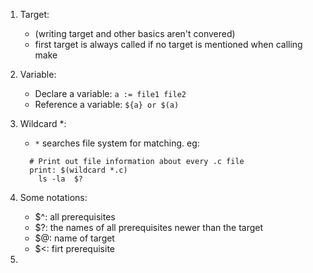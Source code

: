 
1. Target: 
	- (writing target and other basics aren't convered)
   	- first target is always called if no target is mentioned when calling make
 
 3. Variable:
  	- Declare a variable: `a := file1 file2`
  	- Reference a variable: `${a} or $(a)`
  
 4. Wildcard *:
  	- `*` searches file system for matching. eg:
    ```
      # Print out file information about every .c file
      print: $(wildcard *.c)
	    ls -la  $?
    ```
    
5. Some notations: 
  	- $^: all prerequisites
  	- $?: the names of all prerequisites newer than the target
  	- $@: name of target
  	- $<: firt prerequisite
7. 
